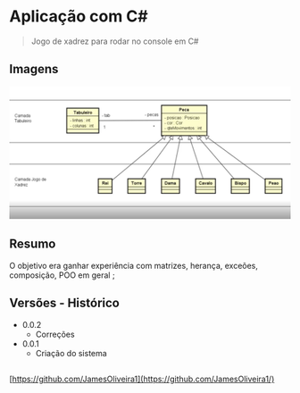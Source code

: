 
# Aplicação com C#

> Jogo de xadrez para rodar no console em C#

## Imagens

<p>
  <img src="./Images/img1.png" width="900" title="preview">

</p>

## Resumo

O objetivo era ganhar experiência com matrizes, herança, exceões, composição, POO em geral ;  

## Versões - Histórico

* 0.0.2
    * Correções
* 0.0.1
    * Criação do sistema

## 

[https://github.com/JamesOliveira1](https://github.com/JamesOliveira1/)

